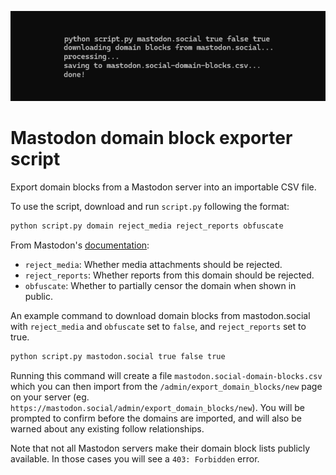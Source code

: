 ![A screenshot of a command prompt with the output of the script: python script.py mastodon.social true false true, downloading domain blocks from mastodon.social...processing...saving to mastodon.social-domain-blocks.csv...done!](thumbnail-small.png)

# Mastodon domain block exporter script

Export domain blocks from a Mastodon server into an importable CSV file.

To use the script, download and run `script.py` following the format:

```sh
python script.py domain reject_media reject_reports obfuscate
```

From Mastodon's [documentation](https://docs.joinmastodon.org/methods/admin/domain_blocks/#form-data-parameters):

- `reject_media`: Whether media attachments should be rejected.
- `reject_reports`: Whether reports from this domain should be rejected.
- `obfuscate`: Whether to partially censor the domain when shown in public.

An example command to download domain blocks from mastodon.social with `reject_media` and `obfuscate` set to `false`, and `reject_reports` set to true.

```sh
python script.py mastodon.social true false true
```

Running this command will create a file `mastodon.social-domain-blocks.csv` which you can then import from the `/admin/export_domain_blocks/new` page on your server (eg. `https://mastodon.social/admin/export_domain_blocks/new`). You will be prompted to confirm before the domains are imported, and will also be warned about any existing follow relationships.

Note that not all Mastodon servers make their domain block lists publicly available. In those cases you will see a `403: Forbidden` error.
